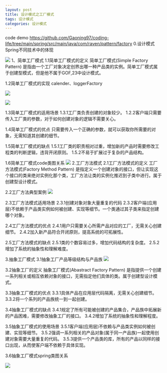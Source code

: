 ```yaml
---
layout: post
title: 设计模式之工厂模式
tags: 设计模式
categories: 设计模式
---
```


code demo
https://github.com/Gaoning97/coding-life/tree/main/spring/src/main/java/com/raven/pattern/factory
0.设计模式Spring不同技术中的体现

![](http://www.longmarch.work/images/posts/blog/pattern/spring设计思路-各设计模式的应用.png)
1、简单工厂模式
1.1简单工厂模式的定义
简单工厂模式(Simple Factory Pattern) 是指由一个工厂对象决定创界出哪一种产品类的实例。简单工厂模式属于创建型模式，但是他不属于GOF,23中设计模式。

1.2简单工厂模式的实现
calender、loggerFactory

![](http://www.longmarch.work/images/posts/blog/pattern/简单工厂的实现-calender.png)

![](http://www.longmarch.work/images/posts/blog/pattern/简单工厂的实现2-loggerFactory.png)

1.3简单工厂模式的适用场景
1.3.1工厂类负责创建的对象较少。
1.2.2客户端只需要传入工厂类的参数，对于如何创建对象的逻辑不需要关心。

1.4简单工厂模式的优点
只需要传入一个正确的参数，就可以获取你所需要的对象，无需知道其创建的细节。

1.5简单工厂模式的缺点
1.5.1工厂类的职责相对过重，增加新的产品时需要修改工程类的判断逻辑，违背开闭原则。
1.5.2不易于扩展过于复杂的产品结构。

1.6简单工厂模式code类图关系
![](http://www.longmarch.work/images/posts/blog/pattern/简单工厂模式类图关系.png)
2.工厂方法模式
2.1工厂方法模式的定义
工厂方法模式(Factory Method Pattern) 是指定义一个创建对象的接口，但让实现这个接口的类来绝对实例化那个类，工厂方法让类的实例化推迟到子类中进行。属于创建型设计模式。

2.2工厂方法典型案例 
![](http://www.longmarch.work/images/posts/blog/pattern/工厂方法典型-LoggerFactory.png)

2.3工厂方法模式适用场景
2.3.1创建对象对象大量重复的代码
2.3.2客户端(应用层)不依赖于产品类实例如何被创建、实现等细节。一个类通过其子类来指定创建哪个对象。

2.4工厂方法模式的优点
2.4.1用户只需要关心所需产品对应的工厂，无需关心创建细节。
2.4.2加入新产品符合开闭原则，提高系统的可拓展性。

2.5工厂方法模式的缺点
2.5.1类的个数容易过多，增加代码结构的复杂度。
2.5.2增加了系统的抽象性和理解难度。

3.抽象工厂模式
3.1抽象工厂产品等级结构与产品族
![](http://www.longmarch.work/images/posts/blog/pattern/抽象工厂产品等级结构于产品族.png)

3.2抽象工厂的定义
抽象工厂模式(Abastract Factory Pattern) 是指提供一个创建一系列相关或相互依赖对象的接口，无需指定他们具体的类。属于创建型设计模式。

3.3抽象工厂模式的优点
3.3.1具体产品在应用层代码隔离，无需关心创建细节。
3.3.2将一个系列的产品族统一到一起创建。

3.4抽象工厂模式的缺点
3.4.1规定了所有可能被创建的产品集合，产品族中拓展新的产品困难，需要修改抽象工厂的接口。
3.4.2增加了系统的抽象性和理解程度。

3.5抽象工厂模式的使用场景
3.5.1客户端(应用层)不依赖与产品类实例如何被创建、实现等细节。
3.5.2强调一系列相关的产品对象(属于同一产品族)一起使用创建对象需要大量重复的代码。
3.5.3提供一个产品类的库，所有的产品以同样的接口出现，从而使客户端不依赖于具体实现。

3.6抽象工厂模式spring类图关系

![](http://www.longmarch.work/images/posts/blog/pattern/spring抽象工厂模式链路图.png)